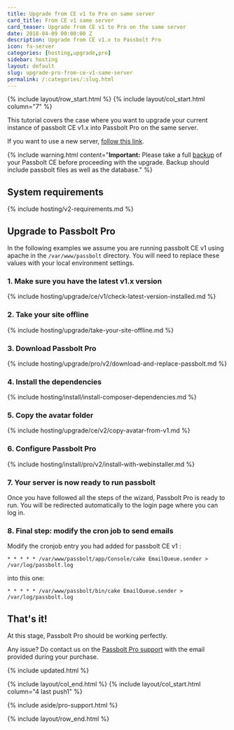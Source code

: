 ```yaml
---
title: Upgrade from CE v1 to Pro on same server
card_title: From CE v1 same server
card_teaser: Upgrade from CE v1 to Pro on the same server
date: 2018-04-09 00:00:00 Z
description: Upgrade from CE v1.x to Passbolt Pro
icon: fa-server
categories: [hosting,upgrade,pro]
sidebar: hosting
layout: default
slug: upgrade-pro-from-ce-v1-same-server
permalink: /:categories/:slug.html
---
```


{% include layout/row_start.html %}
{% include layout/col_start.html column="7" %}

This tutorial covers the case where you want to upgrade your current instance of passbolt CE v1.x into Passbolt Pro on the same server.

If you want to use a new server, [follow this link](/hosting/upgrade/pro/upgrade-ce-v1-to-pro-new-server).

{% include warning.html
    content="**Important:** Please take a full [backup](/hosting/backup-v1) of your Passbolt CE before proceeding with the upgrade. Backup should include passbolt files as well as the database."
%}

## System requirements
{% include hosting/v2-requirements.md %}

## Upgrade to Passbolt Pro
In the following examples we assume you are running passbolt CE v1 using apache in the `/var/www/passbolt`
directory. You will need to replace these values with your local environment settings.

### 1. Make sure you have the latest v1.x version
{% include hosting/upgrade/ce/v1/check-latest-version-installed.md %}

### 2. Take your site offline
{% include hosting/upgrade/take-your-site-offline.md %}

### 3. Download Passbolt Pro
{% include hosting/upgrade/pro/v2/download-and-replace-passbolt.md %}

### 4. Install the dependencies
{% include hosting/install/install-composer-dependencies.md %}

### 5. Copy the avatar folder
{% include hosting/upgrade/ce/v2/copy-avatar-from-v1.md %}

### 6. Configure Passbolt Pro
{% include hosting/install/pro/v2/install-with-webinstaller.md %}

### 7. Your server is now ready to run passbolt

Once you have followed all the steps of the wizard, Passbolt Pro is ready to run. You will be redirected
automatically to the login page where you can log in.

### 8. Final step: modify the cron job to send emails

Modify the cronjob entry you had added for passbolt CE v1 :
```
* * * * * /var/www/passbolt/app/Console/cake EmailQueue.sender > /var/log/passbolt.log
```

into this one:
```
* * * * * /var/www/passbolt/bin/cake EmailQueue.sender > /var/log/passbolt.log
```

## That's it!

At this stage, Passbolt Pro should be working perfectly.

Any issue? Do contact us on the [Passbolt Pro support](mailto:contact@passbolt.com) with the email provided during your purchase.

{% include updated.html %}

{% include layout/col_end.html %}
{% include layout/col_start.html column="4 last push1" %}

{% include aside/pro-support.html %}

{% include layout/row_end.html %}
